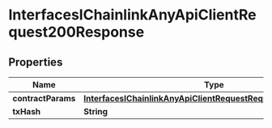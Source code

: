 

# InterfacesIChainlinkAnyApiClientRequest200Response


## Properties

| Name | Type | Description | Notes |
|------------ | ------------- | ------------- | -------------|
|**contractParams** | [**InterfacesIChainlinkAnyApiClientRequestRequestContractParams**](InterfacesIChainlinkAnyApiClientRequestRequestContractParams.md) |  |  |
|**txHash** | **String** |  |  |



